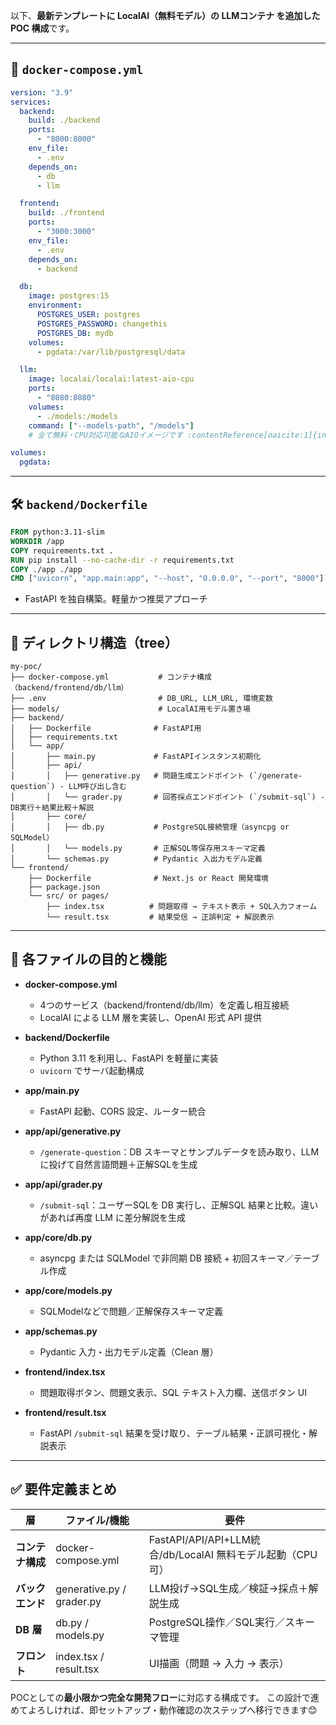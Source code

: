 以下、**最新テンプレートに LocalAI（無料モデル）の LLMコンテナ を追加した POC 構成**です。

---

## 🧩 `docker-compose.yml`

```yaml
version: "3.9"
services:
  backend:
    build: ./backend
    ports:
      - "8000:8000"
    env_file:
      - .env
    depends_on:
      - db
      - llm

  frontend:
    build: ./frontend
    ports:
      - "3000:3000"
    env_file:
      - .env
    depends_on:
      - backend

  db:
    image: postgres:15
    environment:
      POSTGRES_USER: postgres
      POSTGRES_PASSWORD: changethis
      POSTGRES_DB: mydb
    volumes:
      - pgdata:/var/lib/postgresql/data

  llm:
    image: localai/localai:latest-aio-cpu
    ports:
      - "8080:8080"
    volumes:
      - ./models:/models
    command: ["--models-path", "/models"]
    # 全て無料・CPU対応可能なAIOイメージです :contentReference[oaicite:1]{index=1}

volumes:
  pgdata:
```

---

## 🛠 `backend/Dockerfile`

```dockerfile
FROM python:3.11-slim
WORKDIR /app
COPY requirements.txt .
RUN pip install --no-cache-dir -r requirements.txt
COPY ./app ./app
CMD ["uvicorn", "app.main:app", "--host", "0.0.0.0", "--port", "8000"]
```

* FastAPI を独自構築。軽量かつ推奨アプローチ&#x20;

---

## 🧩 ディレクトリ構造（tree）

```text
my-poc/
├── docker-compose.yml           # コンテナ構成（backend/frontend/db/llm）
├── .env                         # DB_URL, LLM_URL, 環境変数
├── models/                      # LocalAI用モデル置き場
├── backend/
│   ├── Dockerfile              # FastAPI用
│   ├── requirements.txt
│   └── app/
│       ├── main.py             # FastAPIインスタンス初期化
│       ├── api/
│       │   ├── generative.py   # 問題生成エンドポイント (`/generate-question`) - LLM呼び出し含む
│       │   └── grader.py       # 回答採点エンドポイント (`/submit-sql`) - DB実行＋結果比較＋解説
│       ├── core/
│       │   ├── db.py           # PostgreSQL接続管理（asyncpg or SQLModel）
│       │   └── models.py       # 正解SQL等保存用スキーマ定義
│       └── schemas.py          # Pydantic 入出力モデル定義
└── frontend/
    ├── Dockerfile              # Next.js or React 開発環境
    ├── package.json
    └── src/ or pages/
        ├── index.tsx          # 問題取得 → テキスト表示 + SQL入力フォーム
        └── result.tsx         # 結果受信 → 正誤判定 + 解説表示
```

---

## 📌 各ファイルの目的と機能

* **docker-compose.yml**

  * 4つのサービス（backend/frontend/db/llm）を定義し相互接続
  * LocalAI による LLM 層を実装し、OpenAI 形式 API 提供

* **backend/Dockerfile**

  * Python 3.11 を利用し、FastAPI を軽量に実装
  * `uvicorn` でサーバ起動構成

* **app/main.py**

  * FastAPI 起動、CORS 設定、ルーター統合

* **app/api/generative.py**

  * `/generate-question`：DB スキーマとサンプルデータを読み取り、LLM に投げて自然言語問題＋正解SQLを生成

* **app/api/grader.py**

  * `/submit-sql`：ユーザーSQLを DB 実行し、正解SQL 結果と比較。違いがあれば再度 LLM に差分解説を生成

* **app/core/db.py**

  * asyncpg または SQLModel で非同期 DB 接続 + 初回スキーマ／テーブル作成

* **app/core/models.py**

  * SQLModelなどで問題／正解保存スキーマ定義

* **app/schemas.py**

  * Pydantic 入力・出力モデル定義（Clean 層）

* **frontend/index.tsx**

  * 問題取得ボタン、問題文表示、SQL テキスト入力欄、送信ボタン UI

* **frontend/result.tsx**

  * FastAPI `/submit-sql` 結果を受け取り、テーブル結果・正誤可視化・解説表示

---

## ✅ 要件定義まとめ

| 層          | ファイル/機能                   | 要件                                             |
| ---------- | ------------------------- | ---------------------------------------------- |
| **コンテナ構成** | docker-compose.yml        | FastAPI/API/API+LLM統合/db/LocalAI 無料モデル起動（CPU可） |
| **バックエンド** | generative.py / grader.py | LLM投げ→SQL生成／検証→採点＋解説生成                         |
| **DB 層**   | db.py / models.py         | PostgreSQL操作／SQL実行／スキーマ管理                      |
| **フロント**   | index.tsx / result.tsx    | UI描画（問題 → 入力 → 表示）                             |

POCとしての**最小限かつ完全な開発フロー**に対応する構成です。
この設計で進めてよろしければ、即セットアップ・動作確認の次ステップへ移行できます😊
